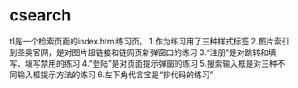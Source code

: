 # csearch
t1是一个检索页面的index.html练习页。
1.作为练习用了三种样式标签
2.图片索引到圣奥官网，是对图片超链接和链网页新弹窗口的练习
3.“注册”是对跳转和填写、填写禁用的练习
4.“登陆”是对页面提示弹窗的练习
5.搜索输入框是对三种不同输入框提示方法的练习
6.左下角代言宝是“抄代码的练习”
